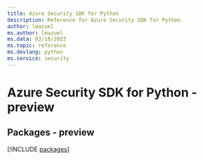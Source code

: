 ```yaml
---
title: Azure Security SDK for Python
description: Reference for Azure Security SDK for Python
author: lmazuel
ms.author: lmazuel
ms.data: 03/16/2023
ms.topic: reference
ms.devlang: python
ms.service: security
---
```

# Azure Security SDK for Python - preview
## Packages - preview
[!INCLUDE [packages](security-index.md)]
